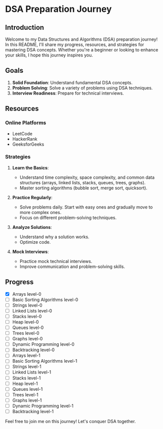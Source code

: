 # DSA Preparation Journey

## Introduction

Welcome to my Data Structures and Algorithms (DSA) preparation journey! In this README, I'll share my progress, resources, and strategies for mastering DSA concepts. Whether you're a beginner or looking to enhance your skills, I hope this journey inspires you.

## Goals

1. **Solid Foundation**: Understand fundamental DSA concepts.
2. **Problem Solving**: Solve a variety of problems using DSA techniques.
3. **Interview Readiness**: Prepare for technical interviews.

## Resources

### Online Platforms
- LeetCode
- HackerRank
- GeeksforGeeks

### Strategies

1. **Learn the Basics**:
    - Understand time complexity, space complexity, and common data structures (arrays, linked lists, stacks, queues, trees, graphs).
    - Master sorting algorithms (bubble sort, merge sort, quicksort).

2. **Practice Regularly**:
    - Solve problems daily. Start with easy ones and gradually move to more complex ones.
    - Focus on different problem-solving techniques.

3. **Analyze Solutions**:
    - Understand why a solution works.
    - Optimize code.

4. **Mock Interviews**:
    - Practice mock technical interviews.
    - Improve communication and problem-solving skills.

## Progress

- [x] Arrays level-0
- [ ] Basic Sorting Algorithms level-0
- [ ] Strings level-0
- [ ] Linked Lists level-0
- [ ] Stacks level-0
- [ ] Heap level-0
- [ ] Queues level-0
- [ ] Trees level-0
- [ ] Graphs level-0
- [ ] Dynamic Programming level-0
- [ ] Backtracking level-0
- [ ] Arrays level-1
- [ ] Basic Sorting Algorithms level-1
- [ ] Strings level-1
- [ ] Linked Lists level-1
- [ ] Stacks level-1
- [ ] Heap level-1
- [ ] Queues level-1
- [ ] Trees level-1
- [ ] Graphs level-1
- [ ] Dynamic Programming level-1
- [ ] Backtracking level-1

Feel free to join me on this journey! Let's conquer DSA together. 

